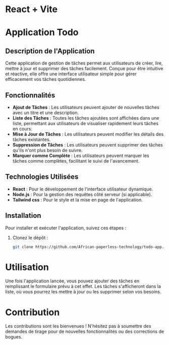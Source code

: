 # React + Vite

# Application Todo

## Description de l'Application

Cette application de gestion de tâches permet aux utilisateurs de créer, lire, mettre à jour et supprimer des tâches facilement. Conçue pour être intuitive et réactive, elle offre une interface utilisateur simple pour gérer efficacement vos tâches quotidiennes.

## Fonctionnalités

- **Ajout de Tâches** : Les utilisateurs peuvent ajouter de nouvelles tâches avec un titre et une description.
- **Liste des Tâches** : Toutes les tâches ajoutées sont affichées dans une liste, permettant aux utilisateurs de visualiser rapidement leurs tâches en cours.
- **Mise à Jour de Tâches** : Les utilisateurs peuvent modifier les détails des tâches existantes.
- **Suppression de Tâches** : Les utilisateurs peuvent supprimer des tâches qu'ils n'ont plus besoin de suivre.
- **Marquer comme Complète** : Les utilisateurs peuvent marquer les tâches comme complètes, facilitant le suivi de l'avancement.

## Technologies Utilisées

- **React** : Pour le développement de l'interface utilisateur dynamique.
- **Node.js** : Pour la gestion des requêtes côté serveur (si applicable).
- **Tailwind css** : Pour le style et la mise en page de l'application.

## Installation

Pour installer et exécuter l'application, suivez ces étapes :

1. Clonez le dépôt :
   ```bash
   git clone https://github.com/African-paperless-technology/todo-app.git

# Utilisation
Une fois l'application lancée, vous pouvez ajouter des tâches en remplissant le formulaire prévu à cet effet. Les tâches s'afficheront dans la liste, où vous pourrez les mettre à jour ou les supprimer selon vos besoins.

# Contribution
Les contributions sont les bienvenues ! N'hésitez pas à soumettre des demandes de tirage pour de nouvelles fonctionnalités ou des corrections de bogues.

